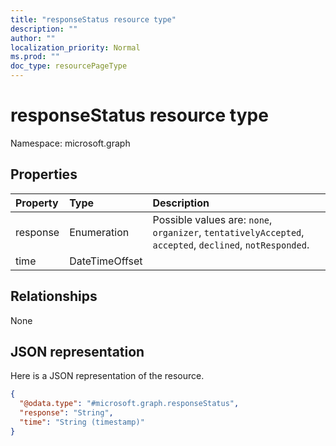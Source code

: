 ```yaml
---
title: "responseStatus resource type"
description: ""
author: ""
localization_priority: Normal
ms.prod: ""
doc_type: resourcePageType
---
```


# responseStatus resource type


Namespace: microsoft.graph



## Properties
|Property|Type|Description|
|:---|:---|:---|
|response|Enumeration| Possible values are: `none`, `organizer`, `tentativelyAccepted`, `accepted`, `declined`, `notResponded`.|
|time|DateTimeOffset||

## Relationships
None

## JSON representation
Here is a JSON representation of the resource.
<!-- {
  "blockType": "resource",
  "@odata.type": "microsoft.graph.responseStatus"
}
-->
``` json
{
  "@odata.type": "#microsoft.graph.responseStatus",
  "response": "String",
  "time": "String (timestamp)"
}
```

